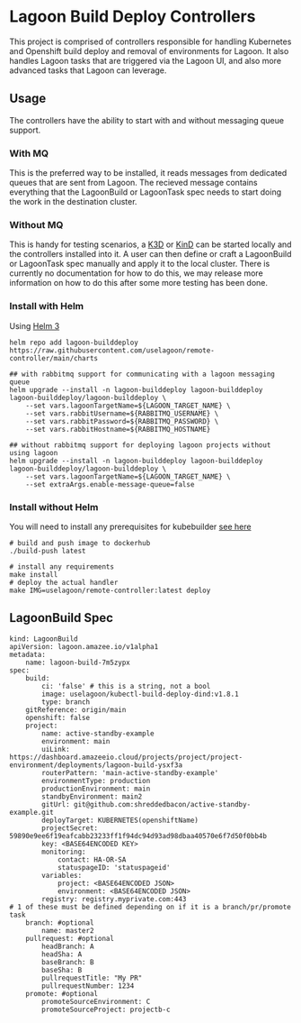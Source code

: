 # Lagoon Build Deploy Controllers

This project is comprised of controllers responsible for handling Kubernetes and Openshift build deploy and removal of environments for Lagoon.
It also handles Lagoon tasks that are triggered via the Lagoon UI, and also more advanced tasks that Lagoon can leverage.

## Usage

The controllers have the ability to start with and without messaging queue support.

### With MQ

This is the preferred way to be installed, it reads messages from dedicated queues that are sent from Lagoon. 
The recieved message contains everything that the LagoonBuild or LagoonTask spec needs to start doing the work in the destination cluster.

### Without MQ

This is handy for testing scenarios, a [K3D](https://github.com/rancher/k3d) or [KinD](https://github.com/kubernetes-sigs/kind) can be started locally and the controllers installed into it.
A user can then define or craft a LagoonBuild or LagoonTask spec manually and apply it to the local cluster.
There is currently no documentation for how to do this, we may release more information on how to do this after some more testing has been done.

### Install with Helm

Using [Helm 3](https://helm.sh/docs/intro/install/)

```
helm repo add lagoon-builddeploy https://raw.githubusercontent.com/uselagoon/remote-controller/main/charts

## with rabbitmq support for communicating with a lagoon messaging queue
helm upgrade --install -n lagoon-builddeploy lagoon-builddeploy lagoon-builddeploy/lagoon-builddeploy \
    --set vars.lagoonTargetName=${LAGOON_TARGET_NAME} \
    --set vars.rabbitUsername=${RABBITMQ_USERNAME} \
    --set vars.rabbitPassword=${RABBITMQ_PASSWORD} \
    --set vars.rabbitHostname=${RABBITMQ_HOSTNAME}

## without rabbitmq support for deploying lagoon projects without using lagoon
helm upgrade --install -n lagoon-builddeploy lagoon-builddeploy lagoon-builddeploy/lagoon-builddeploy \
    --set vars.lagoonTargetName=${LAGOON_TARGET_NAME} \
    --set extraArgs.enable-message-queue=false
```

### Install without Helm

You will need to install any prerequisites for kubebuilder [see here](https://book.kubebuilder.io/quick-start.html#prerequisites)

```
# build and push image to dockerhub
./build-push latest

# install any requirements
make install
# deploy the actual handler
make IMG=uselagoon/remote-controller:latest deploy
```

## LagoonBuild Spec

```
kind: LagoonBuild
apiVersion: lagoon.amazee.io/v1alpha1
metadata:
    name: lagoon-build-7m5zypx
spec:
    build:
        ci: 'false' # this is a string, not a bool
        image: uselagoon/kubectl-build-deploy-dind:v1.8.1
        type: branch
    gitReference: origin/main
    openshift: false
    project:
        name: active-standby-example
        environment: main
        uiLink: https://dashboard.amazeeio.cloud/projects/project/project-environment/deployments/lagoon-build-ysxf3a
        routerPattern: 'main-active-standby-example'
        environmentType: production
        productionEnvironment: main
        standbyEnvironment: main2
        gitUrl: git@github.com:shreddedbacon/active-standby-example.git
        deployTarget: KUBERNETES(openshiftName)
        projectSecret: 59890e9ee6f19eafcabb23233ff1f94dc94d93ad98dbaa40570e6f7d50f0bb4b
        key: <BASE64ENCODED KEY>
        monitoring:
            contact: HA-OR-SA
            statuspageID: 'statuspageid'
        variables:
            project: <BASE64ENCODED JSON>
            environment: <BASE64ENCODED JSON>
        registry: registry.myprivate.com:443
# 1 of these must be defined depending on if it is a branch/pr/promote task
    branch: #optional
        name: master2
    pullrequest: #optional
        headBranch: A
        headSha: A
        baseBranch: B
        baseSha: B
        pullrequestTitle: "My PR"
        pullrequestNumber: 1234
    promote: #optional
        promoteSourceEnvironment: C
        promoteSourceProject: projectb-c
```